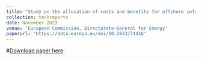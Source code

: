 ```yaml
---
title: "Study on the allocation of costs and benefits for offshore infrastructure in EU sea basins"
collection: techreports
date: November 2023
venue: 'European Commission, Directorate-General for Energy'
paperurl: 'https://data.europa.eu/doi/10.2833/74416'
---
```


#<a href='https://data.europa.eu/doi/10.2833/74416'>Download paper here</a>
